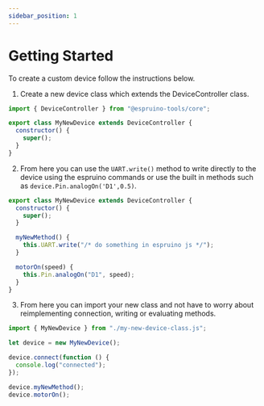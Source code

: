 ```yaml
---
sidebar_position: 1
---
```


# Getting Started

To create a custom device follow the instructions below.

1. Create a new device class which extends the DeviceController class.

```javascript
import { DeviceController } from "@espruino-tools/core";

export class MyNewDevice extends DeviceController {
  constructor() {
    super();
  }
}
```

2. From here you can use the `UART.write()` method to write directly to the device using the espruino commands or use the built in methods such as `device.Pin.analogOn('D1',0.5)`.

```javascript
export class MyNewDevice extends DeviceController {
  constructor() {
    super();
  }

  myNewMethod() {
    this.UART.write("/* do something in espruino js */");
  }

  motorOn(speed) {
    this.Pin.analogOn("D1", speed);
  }
}
```

3. From here you can import your new class and not have to worry about reimplementing connection, writing or evaluating methods.

```javascript
import { MyNewDevice } from "./my-new-device-class.js";

let device = new MyNewDevice();

device.connect(function () {
  console.log("connected");
});

device.myNewMethod();
device.motorOn();
```
